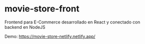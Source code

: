 # movie-store-front

Frontend para E-Commerce desarrollado en React y conectado con backend en NodeJS

Demo: https://movie-store-netlify.netlify.app/

